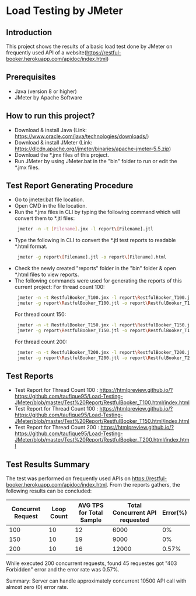 # Load Testing by JMeter
## Introduction
This project shows the results of a basic load test done by JMeter on frequently used API of a website(https://restful-booker.herokuapp.com/apidoc/index.html)

## Prerequisites
- Java (version 8 or higher)
- JMeter by Apache Software

## How to run this project?
- Download & install Java (Link: https://www.oracle.com/java/technologies/downloads/)
- Download & install JMeter (Link: https://dlcdn.apache.org//jmeter/binaries/apache-jmeter-5.5.zip)
- Download the *.jmx files of this project.
- Run JMeter by using JMeter.bat in the "bin" folder to run or edit the *.jmx files.

## Test Report Generating Procedure
- Go to jmeter.bat file location.
- Open CMD in the file location.
- Run the *.jmx files in CLI by typing the following command which will convert them to *.jtl files:
  ```sh
   jmeter -n -t [Filename].jmx -l report\[Filename].jtl
  ```
- Type the following in CLI to convert the *.jtl test reports to readable *.html format.
  ```sh
   jmeter -g report\[Filename].jtl -o report\[Filename].html
  ```
- Check the newly created "reports" folder in the "bin" folder & open *.html files to view reports.
- The following commands were used for generating the reports of this current project:
  For thread count 100:
  ```sh
   jmeter -n -t RestfulBooker_T100.jmx -l report\RestfulBooker_T100.jtl
   jmeter -g report\RestfulBooker_T100.jtl -o report\RestfulBooker_T100.html
  ```
  For thread count 150:
  ```sh
   jmeter -n -t RestfulBooker_T150.jmx -l report\RestfulBooker_T150.jtl
   jmeter -g report\RestfulBooker_T150.jtl -o report\RestfulBooker_T150.html
  ```
  For thread count 200:
  ```sh
   jmeter -n -t RestfulBooker_T200.jmx -l report\RestfulBooker_T200.jtl
   jmeter -g report\RestfulBooker_T200.jtl -o report\RestfulBooker_T200.html
  ```
## Test Reports
- Test Report for Thread Count 100 :
https://htmlpreview.github.io/?https://github.com/taufique95/Load-Testing-JMeter/blob/master/Test%20Report/RestfulBooker_T100.html/index.html
- Test Report for Thread Count 100 :
https://htmlpreview.github.io/?https://github.com/taufique95/Load-Testing-JMeter/blob/master/Test%20Report/RestfulBooker_T150.html/index.html
- Test Report for Thread Count 200 :
https://htmlpreview.github.io/?https://github.com/taufique95/Load-Testing-JMeter/blob/master/Test%20Report/RestfulBooker_T200.html/index.html


## Test Results Summary
The test was performed on frequently used APIs on https://restful-booker.herokuapp.com/apidoc/index.html.
From the reports gathers, the following results can be concluded:

| Concurret Request | Loop Count | AVG TPS for Total Sample | Total Concurrent API requested | Error(%) |
| ------ | ------ | ------ | ------ | ------ |
| 100 | 10| 12| 6000| 0%
| 150 | 10| 19| 9000| 0%
| 200 | 10| 16| 12000| 0.57%

While executed 200 concurrent requests, found 45 requestes got "403 Forbidden" error and the error rate was 0.57%.

Summary: Server can handle approximately concurrent 10500 API call with almost zero (0) error rate.


